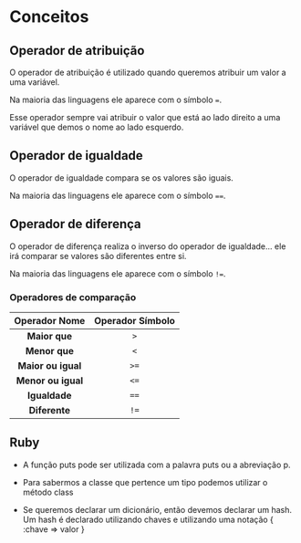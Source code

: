 # Conceitos

## Operador de atribuição

O operador de atribuição é utilizado quando queremos atribuir um valor a uma variável.

Na maioria das linguagens ele aparece com o símbolo ```=```.

Esse operador sempre vai atribuir o valor que está ao lado direito a uma variável que demos o nome ao lado esquerdo.

## Operador de igualdade

O operador de igualdade compara se os valores são iguais.

Na maioria das linguagens ele aparece com o símbolo ```==```.

## Operador de diferença

O operador de diferença realiza o inverso do operador de igualdade... ele irá comparar se valores são diferentes entre si.

Na maioria das linguagens ele aparece com o símbolo ```!=```.

### Operadores de comparação

**Operador Nome** | **Operador Símbolo**
:---: | :---:
**Maior que** | ```>```
**Menor que** | ```<```
**Maior ou igual** | ```>=```
**Menor ou igual** | ```<=```
**Igualdade** | ```==```
**Diferente** | ```!=```

## Ruby

* A função puts pode ser utilizada com a palavra puts ou a abreviação p.

* Para sabermos a classe que pertence um tipo podemos utilizar o método class

* Se queremos declarar um dicionário, então devemos declarar um hash. Um hash é declarado utilizando chaves e utilizando uma notação { :chave => valor }
